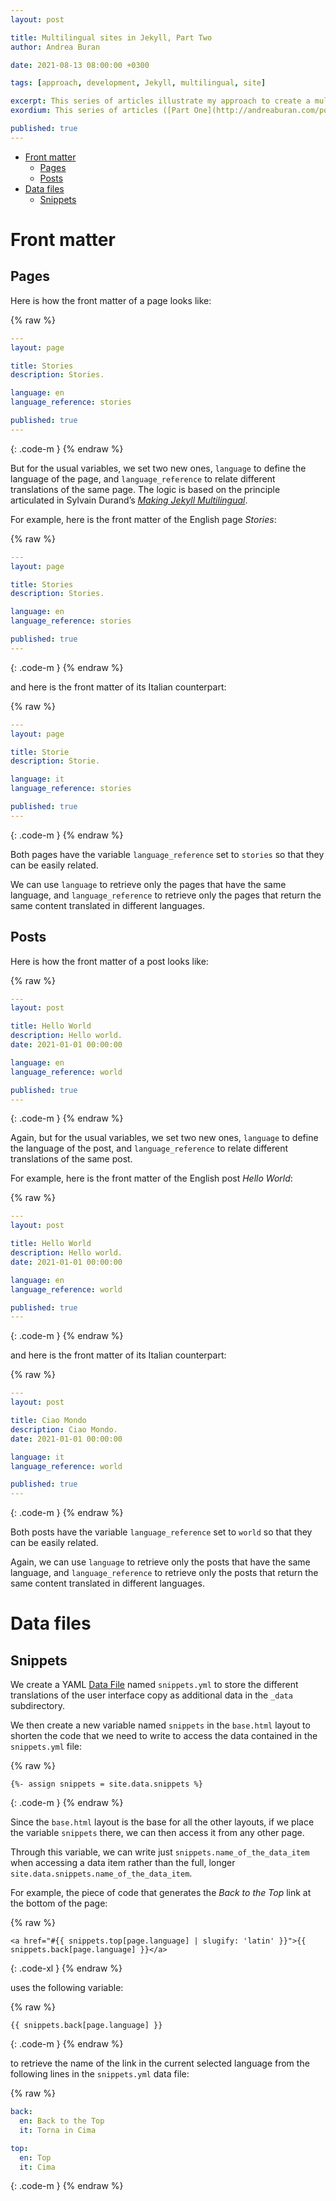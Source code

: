 ```yaml
---
layout: post

title: Multilingual sites in Jekyll, Part Two
author: Andrea Buran

date: 2021-08-13 08:00:00 +0300

tags: [approach, development, Jekyll, multilingual, site]

excerpt: This series of articles illustrate my approach to create a multilingual site in Jekyll.
exordium: This series of articles ([Part One](http://andreaburan.com/post/multilingual-sites-in-jekyll.html), [Part Two](http://andreaburan.com/post/multilingual-sites-in-jekyll-2.html), [Part Three](http://andreaburan.com/post/multilingual-sites-in-jekyll-3.html), [Part Four](http://andreaburan.com/post/multilingual-sites-in-jekyll-4.html)) and this [basic *GitHub Pages* site](https://ranbureand.github.io/multilingual-experiment/) illustrate my approach to create a multilingual site in *[Jekyll](https://jekyllrb.com/ "Jekyll")*.

published: true
---
```


+ [Front matter](#front-matter)
  + [Pages](#pages)
  + [Posts](#posts)
+ [Data files](#data-files)
  + [Snippets](#snippets)

# Front matter

## Pages

Here is how the front matter of a page looks like:

{% raw %}
``` yaml
---
layout: page

title: Stories
description: Stories.

language: en
language_reference: stories

published: true
---
```
{: .code-m }
{% endraw %}

But for the usual variables, we set two new ones, `language` to define the language of the page, and `language_reference` to relate different translations of the same page. The logic is based on the principle articulated in Sylvain Durand’s *[Making Jekyll Multilingual](https://sylvaindurand.org/making-jekyll-multilingual/#principle "Making Jekyll
Multilingual")*.

For example, here is the front matter of the English page *Stories*:

{% raw %}
``` yaml
---
layout: page

title: Stories
description: Stories.

language: en
language_reference: stories

published: true
---
```
{: .code-m }
{% endraw %}

and here is the front matter of its Italian counterpart:

{% raw %}
``` yaml
---
layout: page

title: Storie
description: Storie.

language: it
language_reference: stories

published: true
---
```
{: .code-m }
{% endraw %}

Both pages have the variable `language_reference` set to `stories` so that they can be easily related.

We can use `language` to retrieve only the pages that have the same language, and `language_reference` to retrieve only the pages that return the same content translated in different languages.

## Posts

Here is how the front matter of a post looks like:

{% raw %}
``` yaml
---
layout: post

title: Hello World
description: Hello world.
date: 2021-01-01 00:00:00

language: en
language_reference: world

published: true
---
```
{: .code-m }
{% endraw %}

Again, but for the usual variables, we set two new ones, `language` to define the language of the post, and `language_reference` to relate different translations of the same post.

For example, here is the front matter of the English post *Hello World*:

{% raw %}
``` yaml
---
layout: post

title: Hello World
description: Hello world.
date: 2021-01-01 00:00:00

language: en
language_reference: world

published: true
---
```
{: .code-m }
{% endraw %}

and here is the front matter of its Italian counterpart:

{% raw %}
``` yaml
---
layout: post

title: Ciao Mondo
description: Ciao Mondo.
date: 2021-01-01 00:00:00

language: it
language_reference: world

published: true
---
```
{: .code-m }
{% endraw %}

Both posts have the variable `language_reference` set to `world` so that they can be easily related.

Again, we can use `language` to retrieve only the posts that have the same language, and `language_reference` to retrieve only the posts that return the same content translated in different languages.

# Data files

## Snippets

We create a YAML [Data File](https://jekyllrb.com/docs/datafiles/ "Data Files") named `snippets.yml` to store the different translations of the user interface copy as additional data in the `_data` subdirectory.

We then create a new variable named `snippets` in the `base.html` layout to shorten the code that we need to write to access the data contained in the `snippets.yml` file:

{% raw %}
``` liquid
{%- assign snippets = site.data.snippets %}
```
{: .code-m }
{% endraw %}

Since the `base.html` layout is the base for all the other layouts, if we place the variable `snippets` there, we can then access it from any other page.

Through this variable, we can write just `snippets.name_of_the_data_item` when accessing a data item rather than the full, longer `site.data.snippets.name_of_the_data_item`.

For example, the piece of code that generates the *Back to the Top* link at the bottom of the page:

{% raw %}
``` liquid
<a href="#{{ snippets.top[page.language] | slugify: 'latin' }}">{{ snippets.back[page.language] }}</a>
```
{: .code-xl }
{% endraw %}

uses the following variable:

{% raw %}
``` liquid
{{ snippets.back[page.language] }}
```
{: .code-m }
{% endraw %}

to retrieve the name of the link in the current selected language from the following lines in the `snippets.yml` data file:

{% raw %}
``` yaml
back:
  en: Back to the Top
  it: Torna in Cima

top:
  en: Top
  it: Cima
```
{: .code-m }
{% endraw %}